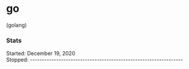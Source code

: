 # go

(golang)

### Stats

Started: December 19, 2020<br>
Stopped: ----------------------------------------------------------------
